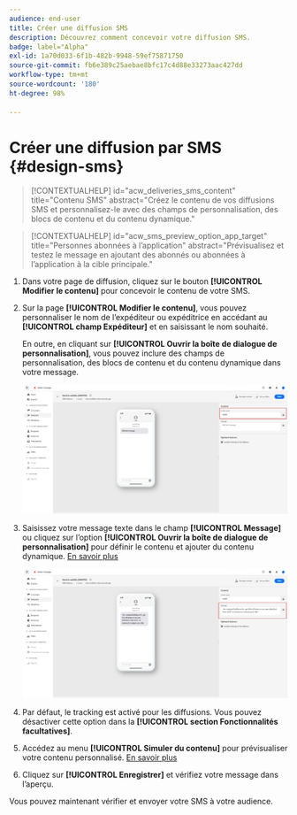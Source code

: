 ```yaml
---
audience: end-user
title: Créer une diffusion SMS
description: Découvrez comment concevoir votre diffusion SMS.
badge: label="Alpha"
exl-id: 1a70d033-6f1b-482b-9948-59ef75871750
source-git-commit: fb6e389c25aebae8bfc17c4d88e33273aac427dd
workflow-type: tm+mt
source-wordcount: '180'
ht-degree: 98%

---
```


# Créer une diffusion par SMS {#design-sms}

>[!CONTEXTUALHELP]
>id="acw_deliveries_sms_content"
>title="Contenu SMS"
>abstract="Créez le contenu de vos diffusions SMS et personnalisez-le avec des champs de personnalisation, des blocs de contenu et du contenu dynamique."

>[!CONTEXTUALHELP]
>id="acw_sms_preview_option_app_target"
>title="Personnes abonnées à l’application"
>abstract="Prévisualisez et testez le message en ajoutant des abonnés ou abonnées à l’application à la cible principale."

1. Dans votre page de diffusion, cliquez sur le bouton **[!UICONTROL Modifier le contenu]** pour concevoir le contenu de votre SMS.

1. Sur la page **[!UICONTROL Modifier le contenu]**, vous pouvez personnaliser le nom de l’expéditeur ou expéditrice en accédant au **[!UICONTROL champ Expéditeur]** et en saisissant le nom souhaité.

   En outre, en cliquant sur **[!UICONTROL Ouvrir la boîte de dialogue de personnalisation]**, vous pouvez inclure des champs de personnalisation, des blocs de contenu et du contenu dynamique dans votre message.

   ![](assets/sms_content_1.png)

1. Saisissez votre message texte dans le champ **[!UICONTROL Message]** ou cliquez sur l’option **[!UICONTROL Ouvrir la boîte de dialogue de personnalisation]** pour définir le contenu et ajouter du contenu dynamique. [En savoir plus](../personalization/gs-personalization.md)

   ![](assets/sms_content_2.png)

1. Par défaut, le tracking est activé pour les diffusions. Vous pouvez désactiver cette option dans la **[!UICONTROL section Fonctionnalités facultatives]**.

1. Accédez au menu **[!UICONTROL Simuler du contenu]** pour prévisualiser votre contenu personnalisé. [En savoir plus](send-sms.md#preview-sms)

1. Cliquez sur **[!UICONTROL Enregistrer]** et vérifiez votre message dans l’aperçu.

Vous pouvez maintenant vérifier et envoyer votre SMS à votre audience.
